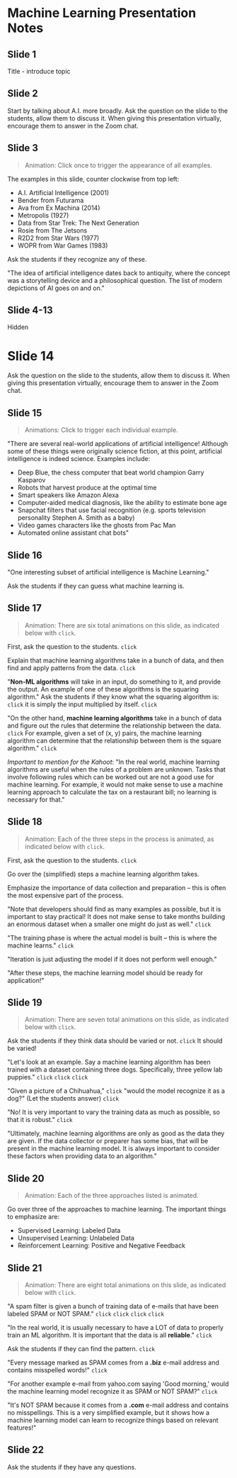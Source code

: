 # Machine Learning Presentation Notes

## Slide 1
Title - introduce topic

## Slide 2
Start by talking about A.I. more broadly. Ask the question on the slide to the students, allow them to discuss it. When giving this presentation virtually, encourage them to answer in the Zoom chat.

## Slide 3
>Animation: Click once to trigger the appearance of all examples.

The examples in this slide, counter clockwise from top left:

- A.I. Artificial Intelligence (2001)
- Bender from Futurama
- Ava from Ex Machina (2014)
- Metropolis (1927)
- Data from Star Trek: The Next Generation
- Rosie from The Jetsons
- R2D2 from Star Wars (1977)
- WOPR from War Games (1983)

Ask the students if they recognize any of these. 

"The idea of artificial intelligence dates back to antiquity, where the concept was a storytelling device and a philosophical question. The list of modern depictions of AI goes on and on."

## Slide 4-13
Hidden

# Slide 14
Ask the question on the slide to the students, allow them to discuss it. When giving this presentation virtually, encourage them to answer in the Zoom chat.

## Slide 15
>Animations: Click to trigger each individual example.

"There are several real-world applications of artificial intelligence! Although some of these things were originally science fiction, at this point, artificial intelligence is indeed science. Examples include:

- Deep Blue, the chess computer that beat world champion Garry Kasparov
- Robots that harvest produce at the optimal time
- Smart speakers like Amazon Alexa
- Computer-aided medical diagnosis, like the ability to estimate bone age
- Snapchat filters that use facial recognition (e.g. sports television personality Stephen A. Smith as a baby)
- Video games characters like the ghosts from Pac Man
- Automated online assistant chat bots"

## Slide 16
"One interesting subset of artificial intelligence is Machine Learning."

Ask the students if they can guess what machine learning is.

## Slide 17
>Animation: There are six total animations on this slide, as indicated below with `click`.

First, ask the question to the students. `click`

Explain that machine learning algorithms take in a bunch of data, and then find and apply patterns from the data. `click`

"**Non-ML algorithms** will take in an input, do something to it, and provide the output. An example of one of these algorithms is the squaring algorithm." Ask the students if they know what the squaring algorithm is: `click` it is simply the input multiplied by itself. `click`

"On the other hand, **machine learning algorithms** take in a bunch of data and figure out the rules that determine the relationship between the data. `click` For example, given a set of (x, y) pairs, the machine learning algorithm can determine that the relationship between them is the square algorithm." `click`

_Important to mention for the Kahoot_: "In the real world, machine learning algorithms are useful when the rules of a problem are unknown. Tasks that involve following rules which can be worked out are not a good use for machine learning. For example, it would not make sense to use a machine learning approach to calculate the tax on a restaurant bill; no learning is necessary for that."

## Slide 18
>Animation: Each of the three steps in the process is animated, as indicated below with `click`.

First, ask the question to the students. `click`

Go over the (simplified) steps a machine learning algorithm takes.

Emphasize the importance of data collection and preparation – this is often the most expensive part of the process. 

"Note that developers should find as many examples as possible, but it is important to stay practical! It does not make sense to take months building an enormous dataset when a smaller one might do just as well." `click`

"The training phase is where the actual model is built – this is where the machine learns." `click`

"Iteration is just adjusting the model if it does not perform well enough."

"After these steps, the machine learning model should be ready for application!"

## Slide 19
>Animation: There are seven total animations on this slide, as indicated below with `click`.

Ask the students if they think data should be varied or not. `click` It should be varied!

"Let's look at an example. Say a machine learning algorithm has been trained with a dataset containing three dogs. Specifically, three yellow lab puppies." `click` `click` `click`

"Given a picture of a Chihuahua," `click` "would the model recognize it as a dog?" (Let the students answer) `click`

"No! It is very important to vary the training data as much as possible, so that it is robust." `click`

"Ultimately, machine learning algorithms are only as good as the data they are given. If the data collector or preparer has some bias, that will be present in the machine learning model. It is always important to consider these factors when providing data to an algorithm."

## Slide 20
>Animation: Each of the three approaches listed is animated.

Go over three of the approaches to machine learning. The important things to emphasize are:

- Supervised Learning: Labeled Data
- Unsupervised Learning: Unlabeled Data
- Reinforcement Learning: Positive and Negative Feedback

## Slide 21
>Animation: There are eight total animations on this slide, as indicated below with `click`.

"A spam filter is given a bunch of training data of e-mails that have been labeled SPAM or NOT SPAM." `click` `click` `click` `click`

"In the real world, it is usually necessary to have a LOT of data to properly train an ML algorithm. It is important that the data is all **reliable**." `click`

Ask the students if they can find the pattern. `click`

"Every message marked as SPAM comes from a **.biz** e-mail address and contains misspelled words!" `click`

"For another example e-mail from yahoo.com saying 'Good morning,' would the machine learning model recognize it as SPAM or NOT SPAM?" `click`

"It's NOT SPAM because it comes from a **.com** e-mail address and contains no misspellings. This is a very simplified example, but it shows how a machine learning model can learn to recognize things based on relevant features!"

## Slide 22
Ask the students if they have any questions.